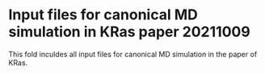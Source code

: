 # Input files for canonical MD simulation in KRas paper 20211009

This fold inculdes all input files for canonical MD simulation in the paper of KRas.
